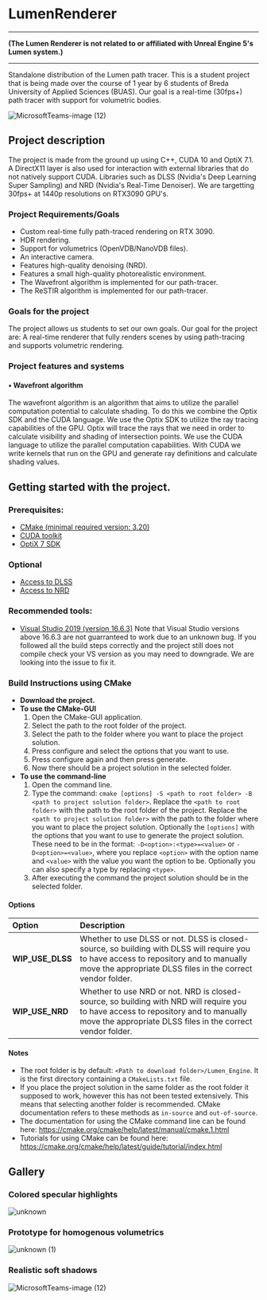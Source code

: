 # LumenRenderer

___
**(The Lumen Renderer is not related to or affiliated with Unreal Engine 5's Lumen system.)**
___

Standalone distribution of the Lumen path tracer.
This is a student project that is being made over the course of 1 year by 6 students of Breda University of Applied Sciences (BUAS).
Our goal is a real-time (30fps+) path tracer with support for volumetric bodies.

![MicrosoftTeams-image (12)](https://user-images.githubusercontent.com/9714482/120190774-591d5e80-c219-11eb-8d01-3d9b8d7599f8.png)

## Project description
The project is made from the ground up using C++, CUDA 10 and OptiX 7.1. A DirectX11 layer is also used for interaction with external libraries that do not natively support CUDA. Libraries such as DLSS (Nvidia's Deep Learning Super Sampling) and NRD (Nvidia's Real-Time Denoiser). We are targetting 30fps+ at 1440p resolutions on RTX3090 GPU's.

### Project Requirements/Goals
* Custom real-time fully path-traced rendering on RTX 3090.
* HDR rendering.
* Support for volumetrics (OpenVDB/NanoVDB files).
* An interactive camera.
* Features high-quality denoising (NRD).
* Features a small high-quality photorealistic environment.
* The Wavefront algorithm is implemented for our path-tracer.
* The ReSTIR algorithm is implemented for our path-tracer.

### Goals for the project
The project allows us students to set our own goals.
Our goal for the project are:
A real-time renderer that fully renders scenes by using path-tracing and supports volumetric rendering.

### Project features and systems
#### • Wavefront algorithm
  The wavefront algorithm is an algorithm that aims to utilize the parallel computation potential to calculate shading.
  To do this we combine the Optix SDK and the CUDA language.
  We use the Optix SDK to utilize the ray tracing capabilities of the GPU.
    Optix will trace the rays that we need in order to calculate visibility and shading of intersection points.
  We use the CUDA language to utilize the parallel computation capabilities.
    With CUDA we write kernels that run on the GPU and generate ray definitions and calculate shading values.

## Getting started with the project.
### Prerequisites:
* [CMake (minimal required version: 3.20)](https://cmake.org/download/) 
* [CUDA toolkit](https://developer.nvidia.com/cuda-downloads)
* [OptiX 7 SDK](https://developer.nvidia.com/designworks/optix/download)
### Optional
* [Access to DLSS](https://developer.nvidia.com/dlss)
* [Access to NRD](https://developer.nvidia.com/nvidia-rt-denoiser)

### Recommended tools:
* [Visual Studio 2019 (version 16.6.3)](https://visualstudio.microsoft.com/)
Note that Visual Studio versions above 16.6.3 are not guarranteed to work due to an unknown bug. If you followed all the build steps correctly and the project still does not compile check your VS version as you may need to downgrade. We are looking into the issue to fix it.

### Build Instructions using CMake
* **Download the project.**
* **To use the CMake-GUI**
  1. Open the CMake-GUI application.
  2. Select the path to the root folder of the project.
  3. Select the path to the folder where you want to place the project solution.
  4. Press configure and select the options that you want to use.
  5. Press configure again and then press generate.
  6. Now there should be a project solution in the selected folder.
* **To use the command-line**
  1. Open the command line.
  2. Type the command: `cmake [options] -S <path to root folder> -B <path to project solution folder>`.
     Replace the `<path to root folder>` with the path to the root folder of the project.
     Replace the `<path to project solution folder>` with the path to the folder where you want to place the project solution.
     Optionally the `[options]` with the options that you want to use to generate the project solution.
     These need to be in the format: `-D<option>:<type>=<value>` or `-D<option>=<value>`,
     where you replace `<option>` with the option name and `<value>` with the value you want the option to be. 
     Optionally you can also specify a type by replacing `<type>`.
  3. After executing the command the project solution should be in the selected folder.

#### Options
| Option | Description |
| :--- | :--- |
| **WIP_USE_DLSS** | Whether to use DLSS or not. DLSS is closed-source, so building with DLSS will require you to have access to repository and to manually move the appropriate DLSS files in the correct vendor folder. |
| **WIP_USE_NRD** | Whether to use NRD or not. NRD is closed-source, so building with NRD will require you to have access to repository and to manually move the appropriate DLSS files in the correct vendor folder. |

#### Notes
* The root folder is by default: `<Path to download folder>/Lumen_Engine`. It is the first directory containing a `CMakeLists.txt` file.
* If you place the project solution in the same folder as the root folder it supposed to work, however this has not been tested extensively.
  This means that selecting another folder is recommended.
  CMake documentation refers to these methods as `in-source` and `out-of-source`.
* The documentation for using the CMake command line can be found here: https://cmake.org/cmake/help/latest/manual/cmake.1.html
* Tutorials for using CMake can be found here: https://cmake.org/cmake/help/latest/guide/tutorial/index.html

## Gallery
### Colored specular highlights
![unknown](https://user-images.githubusercontent.com/9714482/120173799-b0fd9a80-c204-11eb-9c10-1e12e065890f.png)

### Prototype for homogenous volumetrics
![unknown (1)](https://user-images.githubusercontent.com/9714482/120174052-f4580900-c204-11eb-984b-1b6ba9a9e5e9.png)

### Realistic soft shadows
![MicrosoftTeams-image (12)](https://user-images.githubusercontent.com/9714482/120172177-105aab00-c203-11eb-81ef-0d3046d9bd9f.png)
